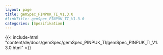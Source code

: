 ```yaml
---
layout: page
title: gemSpec_PINPUK_TI_V1.3.0
#linkTitle: gemSpec_PINPUK_TI_V1.3.0
categories: [Spezifikation]
---
```

{{< include-html "content/de/docs/gemSpec/gemSpec_PINPUK_TI/gemSpec_PINPUK_TI_V1.3.0.html" >}}